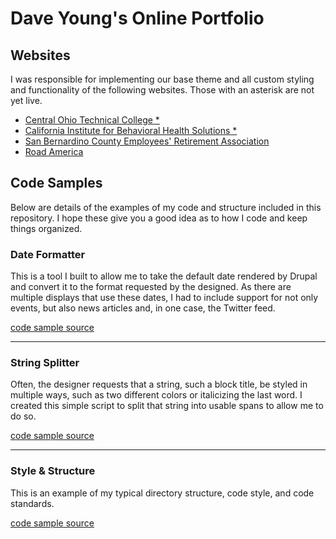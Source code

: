 # Dave Young's Online Portfolio

## Websites

I was responsible for implementing our base theme and all custom styling and functionality of the following websites. Those with an asterisk are not yet live.

- [Central Ohio Technical College *](https://live-cotc2020.pantheonsite.io/)
- [California Institute for Behavioral Health Solutions *](https://live-cibhs-2020.pantheonsite.io/)
- [San Bernardino County Employees' Retirement Association](https://www.sbcera.org/)
- [Road America](https://web.archive.org/web/20200714024038/https://www.roadamerica.com/)

## Code Samples

Below are details of the examples of my code and structure included in this repository. I hope these give you a good idea as to how I code and keep things organized.

### Date Formatter

This is a tool I built to allow me to take the default date rendered by Drupal and convert it to the
format requested by the designed. As there are multiple displays that use these dates, I had to include 
support for not only events, but also news articles and, in one case, the Twitter feed.

[code sample source](https://github.com/sixty7ss/code-samples/tree/master/Date%20Formatter)

---

### String Splitter

Often, the designer requests that a string, such a block title, be styled in multiple ways, such as 
two different colors or italicizing the last word. I created this simple script to split that string 
into usable spans to allow me to do so.

[code sample source](https://github.com/sixty7ss/code-samples/tree/master/String%20Splitter)

---

### Style & Structure

This is an example of my typical directory structure, code style, and code standards.

[code sample source](https://github.com/sixty7ss/code-samples/tree/master/Style%20Structure)

